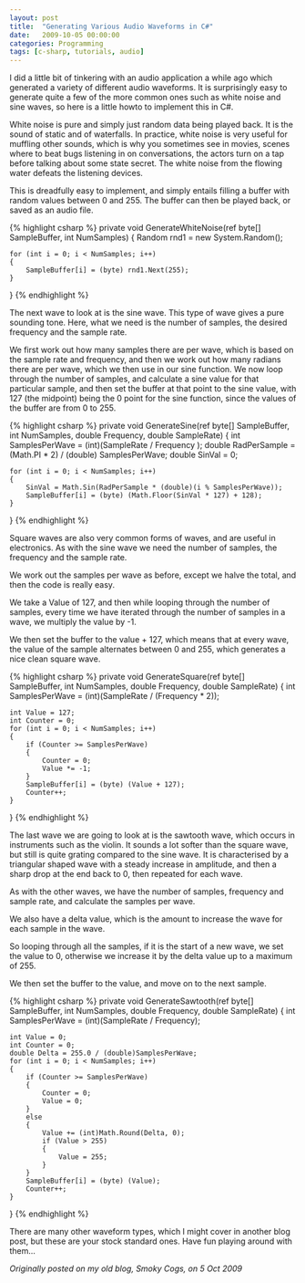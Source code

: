 ```yaml
---
layout: post
title:  "Generating Various Audio Waveforms in C#"
date:   2009-10-05 00:00:00
categories: Programming
tags: [c-sharp, tutorials, audio]
---
```


I did a little bit of tinkering with an audio application a while ago which generated a variety of different audio waveforms. It is surprisingly easy to generate quite a few of the more common ones such as white noise and sine waves, so here is a little howto to implement this in C&#35;.

White noise is pure and simply just random data being played back. It is the sound of static and of waterfalls. In practice, white noise is very useful for muffling other sounds, which is why you sometimes see in movies, scenes where to beat bugs listening in on conversations, the actors turn on a tap before talking about some state secret. The white noise from the flowing water defeats the listening devices. 

This is dreadfully easy to implement, and simply entails filling a buffer with random values between 0 and 255. The buffer can then be played back, or saved as an audio file.

{% highlight csharp %}
private void GenerateWhiteNoise(ref byte[] SampleBuffer, int NumSamples)
{
	Random rnd1 = new System.Random();

	for (int i = 0; i < NumSamples; i++)
	{
		SampleBuffer[i] = (byte) rnd1.Next(255);
	}
}
{% endhighlight %}

The next wave to look at is the sine wave. This type of wave gives a pure sounding tone. Here, what we need is the number of samples, the desired frequency and the sample rate.
<!--more-->

We first work out how many samples there are per wave, which is based on the sample rate and frequency, and then we work out how many radians there are per wave, which we then use in our sine function. We now loop through the number of samples, and calculate a sine value for that particular sample, and then set the buffer at that point to the sine value, with 127 (the midpoint) being the 0 point for the sine function, since the values of the buffer are from 0 to 255.

{% highlight csharp %}
private void GenerateSine(ref byte[] SampleBuffer, int NumSamples, double Frequency, double SampleRate)
{
	int SamplesPerWave = (int)(SampleRate / Frequency );
	double RadPerSample = (Math.PI * 2) / (double) SamplesPerWave;
	double SinVal = 0;

	for (int i = 0; i < NumSamples; i++)
	{
		SinVal = Math.Sin(RadPerSample * (double)(i % SamplesPerWave));
		SampleBuffer[i] = (byte) (Math.Floor(SinVal * 127) + 128);
	}
}
{% endhighlight %}

Square waves are also very common forms of waves, and are useful in electronics. As with the sine wave we need the number of samples, the frequency and the sample rate.

We work out the samples per wave as before, except we halve the total, and then the code is really easy.

We take a Value of 127, and then while looping through the number of samples, every time we have iterated through the number of samples in a wave, we multiply the value by -1.

We then set the buffer to the value + 127, which means that at every wave, the value of the sample alternates between 0 and 255, which generates a nice clean square wave.

{% highlight csharp %}
private void GenerateSquare(ref byte[] SampleBuffer, int NumSamples, double Frequency, double SampleRate)
{
	int SamplesPerWave = (int)(SampleRate / (Frequency * 2));

	int Value = 127;
	int Counter = 0;
	for (int i = 0; i < NumSamples; i++)
	{
		if (Counter >= SamplesPerWave)
		{
			Counter = 0;
			Value *= -1;
		}
		SampleBuffer[i] = (byte) (Value + 127);
		Counter++;
	}
}
{% endhighlight %}

The last wave we are going to look at is the sawtooth wave, which occurs in instruments such as the violin. It sounds a lot softer than the square wave, but still is quite grating compared to the sine wave. It is characterised by a triangular shaped wave with a steady increase in amplitude, and then a sharp drop at the end back to 0, then repeated for each wave.

As with the other waves, we have the number of samples, frequency and sample rate, and calculate the samples per wave.

We also have a delta value, which is the amount to increase the wave for each sample in the wave.

So looping through all the samples, if it is the start of a new wave, we set the value to 0, otherwise we increase it by the delta value up to a maximum of 255.

We then set the buffer to the value, and move on to the next sample.

{% highlight csharp %}
private void GenerateSawtooth(ref byte[] SampleBuffer, int NumSamples, double Frequency, double SampleRate)
{
	int SamplesPerWave = (int)(SampleRate / Frequency);

	int Value = 0;
	int Counter = 0;
	double Delta = 255.0 / (double)SamplesPerWave;
	for (int i = 0; i < NumSamples; i++)
	{
		if (Counter >= SamplesPerWave)
		{
			Counter = 0;
			Value = 0;
		}
		else
		{
			Value += (int)Math.Round(Delta, 0);
			if (Value > 255)
			{
				Value = 255;
			}
		}
		SampleBuffer[i] = (byte) (Value);
		Counter++;
	}
}
{% endhighlight %}

There are many other waveform types, which I might cover in another blog post, but these are your stock standard ones. Have fun playing around with them...

_Originally posted on my old blog, Smoky Cogs, on 5 Oct 2009_
